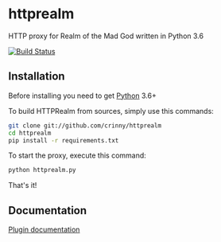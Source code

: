 # httprealm
HTTP proxy for Realm of the Mad God written in Python 3.6

[![Build Status](https://travis-ci.org/crinny/httprealm.svg?branch=master)](https://travis-ci.org/crinny/httprealm)

## Installation

Before installing you need to get [Python](https://www.python.org/downloads) 3.6+

To build HTTPRealm from sources, simply use this commands:

```bash
git clone git://github.com/crinny/httprealm
cd httprealm
pip install -r requirements.txt
```
To start the proxy, execute this command:
```bash
python httprealm.py
```
That's it!

## Documentation
[Plugin documentation](https://github.com/crinny/httprealm/blob/master/docs/plugins.md)
